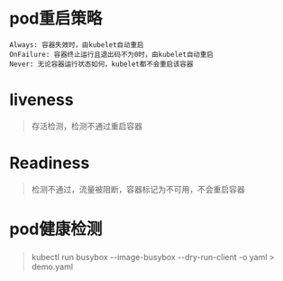 # pod重启策略
~~~ 
Always: 容器失效时，由kubelet自动重启
OnFailure: 容器终止运行且退出码不为0时，由kubelet自动重启
Never: 无论容器运行状态如何，kubelet都不会重启该容器
~~~
# liveness 
> 存活检测，检测不通过重启容器
# Readiness
> 检测不通过，流量被阻断，容器标记为不可用，不会重启容器
# pod健康检测
### 
> kubectl run busybox --image-busybox --dry-run-client -o yaml > demo.yaml
